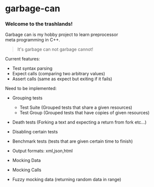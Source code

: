 # garbage-can
### Welcome to the trashlands!  
Garbage can is my hobby project to learn preprocessor  
meta programming in C++.  
> It's garbage can not garbage cannot!

Current features:

* Test syntax parsing
* Expect calls (comparing two arbitrary values)
* Assert calls (same as expect but exiting if it fails)

Need to be implemented:

* Grouping tests
  * Test Suite (Grouped tests that share a given resources)
  * Test Group (Grouped tests that have copies of given resources)
* Death tests (Forking a text and expecting a return from fork etc...)
* Disabling certain tests
* Benchmark tests (tests that are given certain time to finish)
* Output formats: xml,json,html  
  
* Mocking Data
* Mocking Calls
* Fuzzy mocking data (returning random data in range)